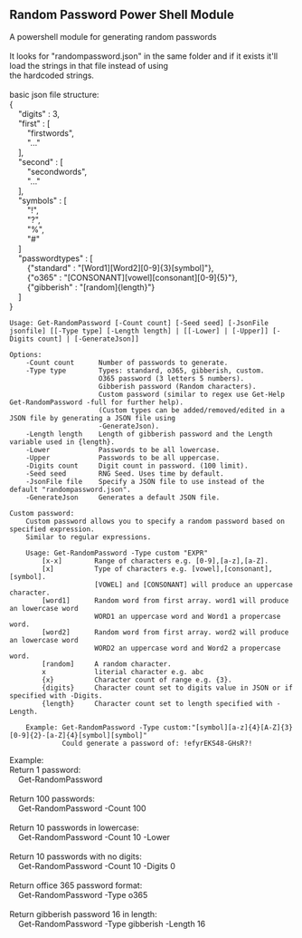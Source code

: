 Random Password Power Shell Module
----------------------------------

A powershell module for generating random passwords<br />
<br />
It looks for "randompassword.json" in the same folder and if it exists it'll load the strings in that file instead of using<br />
the hardcoded strings.<br />
<br />
basic json file structure:<br />
{<br />
&nbsp;&nbsp;&nbsp;&nbsp;"digits" : 3,<br />
&nbsp;&nbsp;&nbsp;&nbsp;"first" : [<br />
&nbsp;&nbsp;&nbsp;&nbsp;&nbsp;&nbsp;&nbsp;&nbsp;"firstwords",<br />
&nbsp;&nbsp;&nbsp;&nbsp;&nbsp;&nbsp;&nbsp;&nbsp;"..."<br />
&nbsp;&nbsp;&nbsp;&nbsp;],<br />
&nbsp;&nbsp;&nbsp;&nbsp;"second" : [<br />
&nbsp;&nbsp;&nbsp;&nbsp;&nbsp;&nbsp;&nbsp;&nbsp;"secondwords",<br />
&nbsp;&nbsp;&nbsp;&nbsp;&nbsp;&nbsp;&nbsp;&nbsp;"..."<br />
&nbsp;&nbsp;&nbsp;&nbsp;],<br />
&nbsp;&nbsp;&nbsp;&nbsp;"symbols" : [<br />
&nbsp;&nbsp;&nbsp;&nbsp;&nbsp;&nbsp;&nbsp;&nbsp;"!",<br />
&nbsp;&nbsp;&nbsp;&nbsp;&nbsp;&nbsp;&nbsp;&nbsp;"?",<br />
&nbsp;&nbsp;&nbsp;&nbsp;&nbsp;&nbsp;&nbsp;&nbsp;"%",<br />
&nbsp;&nbsp;&nbsp;&nbsp;&nbsp;&nbsp;&nbsp;&nbsp;"#"<br />
&nbsp;&nbsp;&nbsp;&nbsp;]<br />
&nbsp;&nbsp;&nbsp;&nbsp;"passwordtypes" : [<br />
&nbsp;&nbsp;&nbsp;&nbsp;&nbsp;&nbsp;&nbsp;&nbsp;{"standard" : "[Word1][Word2][0-9]{3}[symbol]"},<br />
&nbsp;&nbsp;&nbsp;&nbsp;&nbsp;&nbsp;&nbsp;&nbsp;{"o365" : "[CONSONANT][vowel][consonant][0-9]{5}"},<br />
&nbsp;&nbsp;&nbsp;&nbsp;&nbsp;&nbsp;&nbsp;&nbsp;{"gibberish" : "[random]{length}"}<br />
&nbsp;&nbsp;&nbsp;&nbsp;]<br />
}<br />
````CommandLine
Usage: Get-RandomPassword [-Count count] [-Seed seed] [-JsonFile jsonfile] [[-Type type] [-Length length] | [[-Lower] | [-Upper]] [-Digits count] | [-GenerateJson]]

Options:
    -Count count      Number of passwords to generate.
    -Type type        Types: standard, o365, gibberish, custom.
                      O365 password (3 letters 5 numbers).
                      Gibberish password (Random characters).
                      Custom password (similar to regex use Get-Help Get-RandomPassword -full for further help).
                      (Custom types can be added/removed/edited in a JSON file by generating a JSON file using
                      -GenerateJson).
    -Length length    Length of gibberish password and the Length variable used in {length}.
    -Lower            Passwords to be all lowercase.
    -Upper            Passwords to be all uppercase.
    -Digits count     Digit count in password. (100 limit).
    -Seed seed        RNG Seed. Uses time by default.
    -JsonFile file    Specify a JSON file to use instead of the default "randompassword.json".
    -GenerateJson     Generates a default JSON file.

Custom password:
    Custom password allows you to specify a random password based on specified expression.
    Similar to regular expressions.

    Usage: Get-RandomPassword -Type custom "EXPR"
        [x-x]        Range of characters e.g. [0-9],[a-z],[a-Z].
        [x]          Type of characters e.g. [vowel],[consonant],[symbol].
                     [VOWEL] and [CONSONANT] will produce an uppercase character.
        [word1]      Random word from first array. word1 will produce an lowercase word
                     WORD1 an uppercase word and Word1 a propercase word.
        [word2]      Random word from first array. word2 will produce an lowercase word
                     WORD2 an uppercase word and Word2 a propercase word.
        [random]     A random character.
        x            literial character e.g. abc
        {x}          Character count of range e.g. {3}.
        {digits}     Character count set to digits value in JSON or if specified with -Digits.
        {length}     Character count set to length specified with -Length.

    Example: Get-RandomPassword -Type custom:"[symbol][a-z]{4}[A-Z]{3}[0-9]{2}-[a-Z]{4}[symbol][symbol]"
             Could generate a password of: !efyrEKS48-GHsR?!
````
Example:<br />
Return 1 password:<br />
&nbsp;&nbsp;&nbsp;&nbsp;Get-RandomPassword<br />
<br />
Return 100 passwords:<br />
&nbsp;&nbsp;&nbsp;&nbsp;Get-RandomPassword -Count 100<br />
&nbsp;&nbsp;&nbsp;&nbsp;<br />
Return 10 passwords in lowercase:<br />
&nbsp;&nbsp;&nbsp;&nbsp;Get-RandomPassword -Count 10 -Lower<br />
&nbsp;&nbsp;&nbsp;&nbsp;<br />
Return 10 passwords with no digits:<br />
&nbsp;&nbsp;&nbsp;&nbsp;Get-RandomPassword -Count 10 -Digits 0<br />
&nbsp;&nbsp;&nbsp;&nbsp;<br />
Return office 365 password format:<br />
&nbsp;&nbsp;&nbsp;&nbsp;Get-RandomPassword -Type o365<br />
&nbsp;&nbsp;&nbsp;&nbsp;<br />
Return gibberish password 16 in length:<br />
&nbsp;&nbsp;&nbsp;&nbsp;Get-RandomPassword -Type gibberish -Length 16<br />
